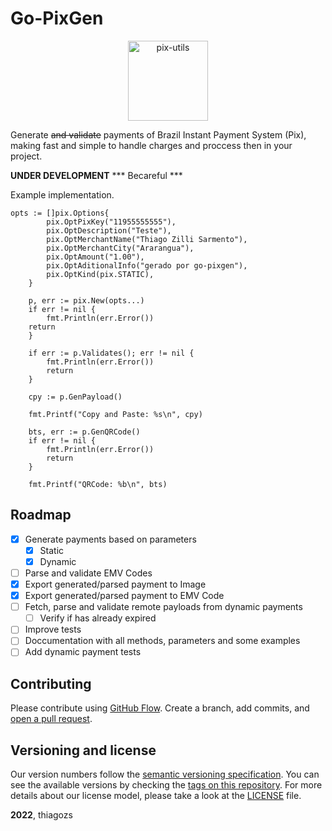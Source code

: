 # Go-PixGen

<p align="center"><img alt="pix-utils" src="https://raw.githubusercontent.com/thiagozs/go-pixgen/main/assets/logo-pix.png" width="128px" /></p>

Generate ~~and validate~~ payments of Brazil Instant Payment System (Pix), making fast and simple to handle charges and proccess then in your project.

**UNDER DEVELOPMENT** *** Becareful ***

Example implementation.
```golang
opts := []pix.Options{
		pix.OptPixKey("11955555555"),
		pix.OptDescription("Teste"),
		pix.OptMerchantName("Thiago Zilli Sarmento"),
		pix.OptMerchantCity("Ararangua"),
		pix.OptAmount("1.00"),
		pix.OptAditionalInfo("gerado por go-pixgen"),
		pix.OptKind(pix.STATIC),
	}

	p, err := pix.New(opts...)
	if err != nil {
		fmt.Println(err.Error())
    return
	}

	if err := p.Validates(); err != nil {
		fmt.Println(err.Error())
		return
	}

	cpy := p.GenPayload()

	fmt.Printf("Copy and Paste: %s\n", cpy)

	bts, err := p.GenQRCode()
	if err != nil {
		fmt.Println(err.Error())
		return
	}

	fmt.Printf("QRCode: %b\n", bts)
```

## Roadmap

- [x] Generate payments based on parameters
  - [x] Static
  - [x] Dynamic
- [ ] Parse and validate EMV Codes
- [x] Export generated/parsed payment to Image
- [x] Export generated/parsed payment to EMV Code
- [ ] Fetch, parse and validate remote payloads from dynamic payments
  - [ ] Verify if has already expired
- [ ] Improve tests
- [ ] Doccumentation with all methods, parameters and some examples
- [ ] Add dynamic payment tests

## Contributing

Please contribute using [GitHub Flow](https://guides.github.com/introduction/flow). Create a branch, add commits, and [open a pull request](https://github.com/thiagozs/go-genpix/compare).

## Versioning and license

Our version numbers follow the [semantic versioning specification](http://semver.org/). You can see the available versions by checking the [tags on this repository](https://github.com/thiagozs/go-pixgen/tags). For more details about our license model, please take a look at the [LICENSE](LICENSE) file.

**2022**, thiagozs